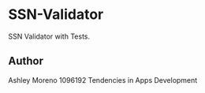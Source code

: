 # SSN-Validator
SSN Validator with Tests. 

## Author 

Ashley Moreno
1096192
Tendencies in Apps Development

